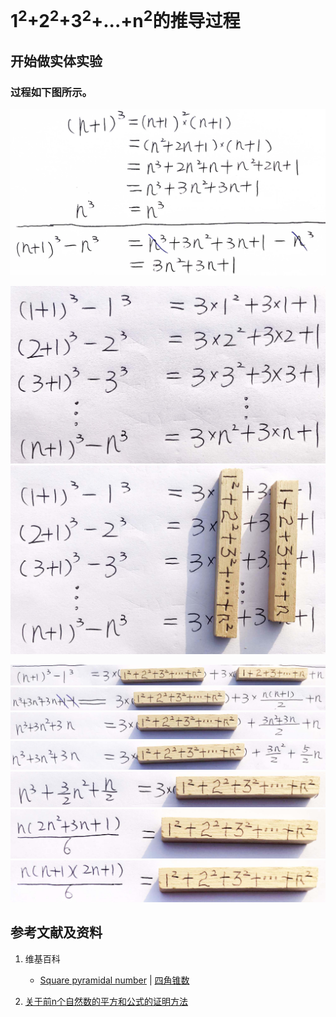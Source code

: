 # 1<sup>2</sup>+2<sup>2</sup>+3<sup>2</sup>+...+n<sup>2</sup>的推导过程

## 开始做实体实验

### 过程如下图所示。

![](/images/数论/推导出数列求和的重要公式/自然数2次幂之和的推导过程/1a1.jpg)

![](/images/数论/推导出数列求和的重要公式/自然数2次幂之和的推导过程/2a1.jpg)
![](/images/数论/推导出数列求和的重要公式/自然数2次幂之和的推导过程/2a2.jpg)

![](/images/数论/推导出数列求和的重要公式/自然数2次幂之和的推导过程/3a1.jpg)
![](/images/数论/推导出数列求和的重要公式/自然数2次幂之和的推导过程/3a2.jpg)
![](/images/数论/推导出数列求和的重要公式/自然数2次幂之和的推导过程/3a3.jpg)
![](/images/数论/推导出数列求和的重要公式/自然数2次幂之和的推导过程/3a4.jpg)
![](/images/数论/推导出数列求和的重要公式/自然数2次幂之和的推导过程/3a5.jpg)
![](/images/数论/推导出数列求和的重要公式/自然数2次幂之和的推导过程/3a6.jpg)
![](/images/数论/推导出数列求和的重要公式/自然数2次幂之和的推导过程/3a7.jpg)

## 参考文献及资料

1. 维基百科
	- [Square pyramidal number](https://en.wikipedia.org/wiki/Square_pyramidal_number) | [四角锥数](https://zh.wikipedia.org/wiki/%E5%9B%9B%E8%A7%92%E9%8C%90%E6%95%B8) 

2. [关于前n个自然数的平方和公式的证明方法](https://blog.csdn.net/Mmdapl/article/details/79660983)